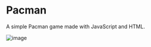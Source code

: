 # Pacman
A simple Pacman game made with JavaScript and HTML.

![image](https://github.com/cann66dev/pacman/assets/49042417/b9654fd3-9f1a-4f2d-b560-20619852d454)
